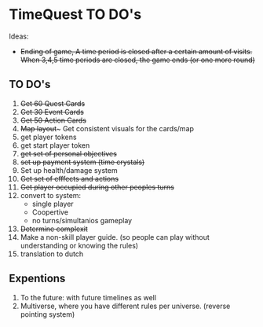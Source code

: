 # TimeQuest TO DO's

Ideas:
- ~~Ending of game, A time period is closed after a certain amount of visits. When 3,4,5 time periods are closed, the game ends (or one more round)~~

## TO DO's

1. ~~Get 60 Quest Cards~~
2. ~~Get 30 Event Cards~~
3. ~~Get 50 Action Cards~~
4. ~~Map layout~~~
   Get consistent visuals for the cards/map
5. get player tokens
6. get start player token
7. ~~get set of personal objectives~~
8. ~~set up payment system (time crystals)~~
9. Set up health/damage system
10. ~~Get set of efffects and actions~~
11. ~~Get player occupied during other peoples turns~~
12. convert to system:
    - single player
    - Coopertive
    - no turns/simultanios gameplay
13. ~~Determine complexit~~
14. Make a non-skill player guide. (so people can play without understanding or knowing the rules)
15. translation to dutch

## Expentions

1. To the future: with future timelines as well
2. Multiverse, where you have different rules per universe. (reverse pointing system)
